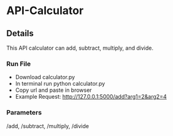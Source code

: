 # API-Calculator

## Details
This API calculator can add, subtract, multiply, and divide.

### Run File
- Download calculator.py
- In terminal run python calculator.py
- Copy url and paste in browser
- Example Request: http://127.0.0.1:5000/add?arg1=2&arg2=4

### Parameters
/add, /subtract, /multiply, /divide
